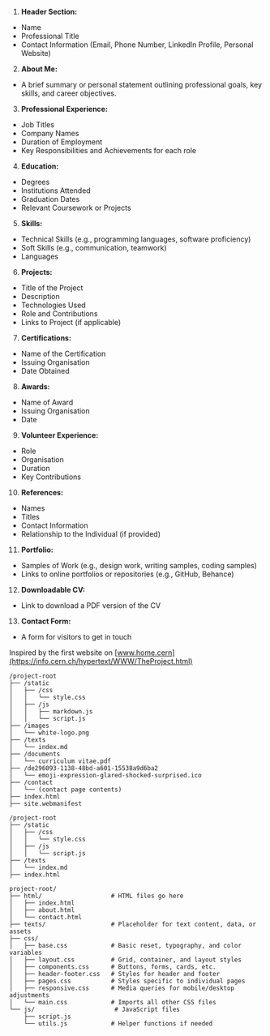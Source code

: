 1. **Header Section:**
 - Name
 - Professional Title
 - Contact Information (Email, Phone Number, LinkedIn Profile, Personal Website)

2. **About Me:**
 - A brief summary or personal statement outlining professional goals, key skills, and career objectives.

3. **Professional Experience:**
 - Job Titles
 - Company Names
 - Duration of Employment
 - Key Responsibilities and Achievements for each role

4. **Education:**
 - Degrees
 - Institutions Attended
 - Graduation Dates
 - Relevant Coursework or Projects

5. **Skills:**
 - Technical Skills (e.g., programming languages, software proficiency)
 - Soft Skills (e.g., communication, teamwork)
 - Languages

6. **Projects:**
 - Title of the Project
 - Description
 - Technologies Used
 - Role and Contributions
 - Links to Project (if applicable)

7. **Certifications:**
 - Name of the Certification
 - Issuing Organisation
 - Date Obtained

8. **Awards:**
 - Name of Award
 - Issuing Organisation
 - Date

9. **Volunteer Experience:**
 - Role
 - Organisation
 - Duration
 - Key Contributions

10. **References:**
 - Names
 - Titles
 - Contact Information
 - Relationship to the Individual (if provided)

11. **Portfolio:**
 - Samples of Work (e.g., design work, writing samples, coding samples)
 - Links to online portfolios or repositories (e.g., GitHub, Behance)

12. **Downloadable CV:**
 - Link to download a PDF version of the CV

13. **Contact Form:**
 - A form for visitors to get in touch

Inspired by the first website on [www.home.cern](https://info.cern.ch/hypertext/WWW/TheProject.html)

```
/project-root
├── /static
│   ├── /css
│   │   └── style.css
│   ├── /js
│   │   ├── markdown.js
│   │   └── script.js
├── /images
│   └── white-logo.png
├── /texts
│   └── index.md
├── /documents
│   └── curriculum vitae.pdf
├── /de296093-1138-48bd-a601-15538a9d6ba2
│   └── emoji-expression-glared-shocked-surprised.ico
├── /contact
│   └── (contact page contents)
├── index.html
├── site.webmanifest
```
```
/project-root
├── /static
│   ├── /css
│   │   └── style.css
│   ├── /js
│   │   └── script.js
├── /texts
│   └── index.md
├── index.html
```
```
project-root/
├── html/                   # HTML files go here
│   ├── index.html
│   ├── about.html
│   └── contact.html
├── texts/                  # Placeholder for text content, data, or assets
├── css/ 
│   ├── base.css            # Basic reset, typography, and color variables
│   ├── layout.css          # Grid, container, and layout styles
│   ├── components.css      # Buttons, forms, cards, etc.
│   ├── header-footer.css   # Styles for header and footer
│   ├── pages.css           # Styles specific to individual pages
│   ├── responsive.css      # Media queries for mobile/desktop adjustments
│   └── main.css            # Imports all other CSS files
└── js/                      # JavaScript files
    ├── script.js
    └── utils.js            # Helper functions if needed
```
